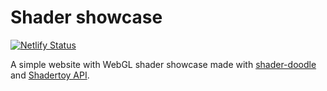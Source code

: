 # Shader showcase

[![Netlify Status](https://api.netlify.com/api/v1/badges/8cbb007d-7fdf-4cba-b659-b6e59f0c0f6b/deploy-status)](https://duda.run/)

A simple website with WebGL shader showcase made with [shader-doodle](https://github.com/halvves/shader-doodle) and [Shadertoy API](https://www.shadertoy.com/howto).
